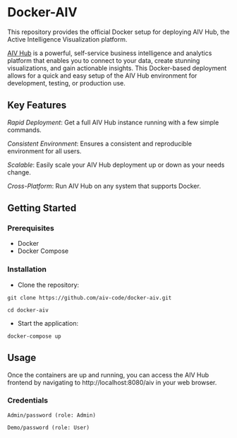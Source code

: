 # Docker-AIV
This repository provides the official Docker setup for deploying AIV Hub, the Active Intelligence Visualization platform.

[AIV Hub](https://aivhub.com) is a powerful, self-service business intelligence and analytics platform that enables you to connect to your data, create stunning visualizations, and gain actionable insights. This Docker-based deployment allows for a quick and easy setup of the AIV Hub environment for development, testing, or production use.

## Key Features

*Rapid Deployment*: Get a full AIV Hub instance running with a few simple commands.

*Consistent Environment*: Ensures a consistent and reproducible environment for all users.

*Scalable*: Easily scale your AIV Hub deployment up or down as your needs change.

*Cross-Platform*: Run AIV Hub on any system that supports Docker.

## Getting Started

### Prerequisites

- Docker
- Docker Compose

### Installation
- Clone the repository:
```
git clone https://github.com/aiv-code/docker-aiv.git
```

```
cd docker-aiv
```

- Start the application:
```
docker-compose up
```

## Usage
Once the containers are up and running, you can access the AIV Hub frontend by navigating to http://localhost:8080/aiv in your web browser.

### Credentials
`Admin/password (role: Admin)`

`Demo/password (role: User)`
